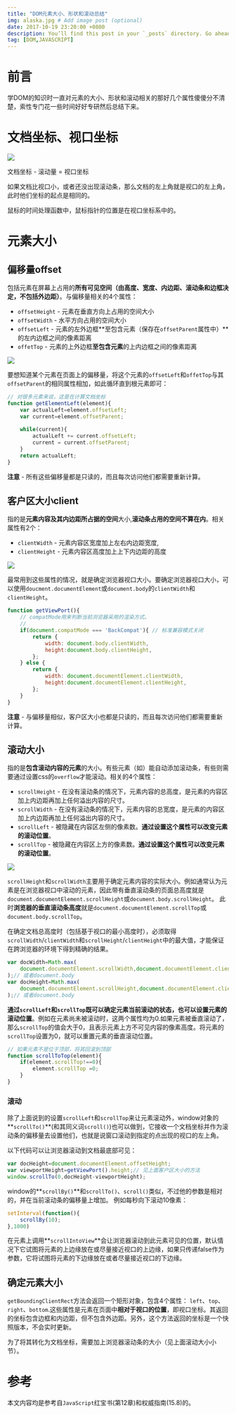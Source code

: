 ```yaml
---
title: "DOM元素大小、形状和滚动总结"
img: alaska.jpg # Add image post (optional)
date: 2017-10-19 23:20:00 +0800
description: You’ll find this post in your `_posts` directory. Go ahead and edit it and re-build the site to see your changes. # Add post description (optional)
tag: [DOM,JAVASCRIPT]
---
```


# 前言

学DOM的知识时一直对元素的大小、形状和滚动相关的那好几个属性傻傻分不清楚，索性专门花一些时间好好专研然后总结下来。

# 文档坐标、视口坐标

![]({{site.url}}/assets/img/dom-element-size/document-viewport-cordinate.jpg)

文档坐标 - 滚动量 = 视口坐标

如果文档比视口小，或者还没出现滚动条，那么文档的左上角就是视口的左上角，此时他们坐标的起点是相同的。 

鼠标的时间处理函数中，鼠标指针的位置是在视口坐标系中的。

# 元素大小

## 偏移量offset

包括元素在屏幕上占用的**所有可见空间（由高度、宽度、内边距、滚动条和边框决定，不包括外边距）**。与偏移量相关的4个属性：

* `offsetHeight` - 元素在垂直方向上占用的空间大小
* `offsetWidth` - 水平方向占用的空间大小
* `offsetLeft` - 元素的左外边框**至包含元素（保存在`offsetParent`属性中）**的左内边框之间的像素距离
* `offetTop` - 元素的上外边框**至包含元素**的上内边框之间的像素距离
 
![]({{site.url}}/assets/img/dom-element-size/offset.jpeg)

要想知道某个元素在页面上的偏移量，将这个元素的`offsetLeft`和`offetTop`与其`offsetParent`的相同属性相加，如此循环直到根元素即可：

```js
// 对很多元素来说，这是在计算文档坐标
function getElementLeft(element){
	var actualLeft=element.offsetLeft;
	var current=element.offsetParent;
	
	while(current){
		actualLeft += current.offsetLeft;
		current = current.offsetParent;
	}
	return actualLeft;
}
```

**注意** - 所有这些偏移量都是只读的，而且每次访问他们都需要重新计算。

## 客户区大小client

指的是**元素内容及其内边距所占据的空间**大小,**滚动条占用的空间不算在内**。相关属性有2个：

* `clientWidth` - 元素内容区宽度加上左右内边距宽度,
* `clientHeight` - 元素内容区高度加上上下内边距的高度

![]({{site.url}}/assets/img/dom-element-size/client.jpeg)

最常用到这些属性的情况，就是确定浏览器视口大小。要确定浏览器视口大小，可以使用`doucment.documentElement`或`document.body`的`clientWidth`和`clientHeight`。

```js
function getViewPort(){
	// compatMode用来判断当前浏览器采用的渲染方式。
	// 
	if(document.compatMode === 'BackCompat'){ // 标准兼容模式关闭
		return {
			width: document.body.clientWidth,
			height:document.body.clientHeight,
		};
	} else {
		return {
			width: document.documentElement.clientWidth,
			height:document.documentElement.clientHeight,
		};
	}
}
```

**注意** - 与偏移量相似，客户区大小也都是只读的，而且每次访问他们都需要重新计算。

## 滚动大小

指的是**包含滚动内容的元素**的大小。有些元素（如<html>）能自动添加滚动条，有些则需要通过设置css的`overflow`才能滚动。相关的4个属性：

* `scrollHeight` - 在没有滚动条的情况下，元素内容的总高度，是元素的内容区加上内边距再加上任何溢出内容的尺寸。
* `scrollWidth` - 在没有滚动条的情况下，元素内容的总宽度，是元素的内容区加上内边距再加上任何溢出内容的尺寸。
* `scrollLeft` - 被隐藏在内容区左侧的像素数。**通过设置这个属性可以改变元素的滚动位置**。
* `scrollTop` - 被隐藏在内容区上方的像素数。**通过设置这个属性可以改变元素的滚动位置**。

![]({{site.url}}/assets/img/dom-element-size/scroll.jpg)

`scrollHeight`和`scrollWidth`主要用于确定元素内容的实际大小。例如通常认为<html>元素是在浏览器视口中滚动的元素，因此带有垂直滚动条的页面总高度就是`document.documentElement.scrollHeight`或`document.body.scrollHeight`。
此时**浏览器的垂直滚动条高度**就是`document.documentElement.scrollTop`或`document.body.scrollTop`。

在确定文档总高度时（包括基于视口的最小高度时），必须取得`scrollWidth`/`clientWidth`和`scrollHeight`/`clientHeight`中的最大值，才能保证在跨浏览器的环境下得到精确的结果。

```js
var docWidth=Math.max(
	document.documentElement.scrollWidth,document.documentElement.clientWidth
);// 或者document.body
var docHeight=Math.max(
	document.documentElement.scrollHeight,document.documentElement.clientHeight
);// 或者document.body
```

**通过`scrollLeft`和`scrollTop`既可以确定元素当前滚动的状态，也可以设置元素的滚动位置**。例如在元素尚未被滚动时，这两个属性均为0.如果元素被垂直滚动了，那么`scrollTop`的值会大于0，且表示元素上方不可见内容的像素高度。将元素的`scrollTop`设置为0，就可以重置元素的垂直滚动位置。

```js
// 如果元素不是位于顶部，将其回滚到顶部
function scrollToTop(element){
	if(element.scrollTop!==0){
		element.scrollTop =0;
	}
}
```

### 滚动

除了上面说到的设置`scrollLeft`和`scrollTop`来让元素滚动外，window对象的**`scrollTo()`**(和其同义词`scroll()`)也可以做到，它接收一个文档坐标并作为滚动条的偏移量去设置他们，也就是说窗口滚动到指定的点出现的视口的左上角。

以下代码可以让浏览器滚动到文档最底部可见：

```js
var docHeight=document.documentElement.offsetHeight;
var viewportHeight=getViewPort().height;// 见上面客户区大小的方法
window.scrollTo(0,docHeight-viewportHeight);
```

window的**`scrollBy()`**和`scrollTo()`、`scroll()`类似，不过他的参数是相对的，并在当前滚动条的偏移量上增加。 例如每秒向下滚动10像素：

```js
setInterval(function(){
	scrollBy(10);
},1000)
```

在元素上调用**`scrollIntoView`**会让浏览器滚动到此元素可见的位置，默认情况下它试图将元素的上边缘放在或尽量接近视口的上边缘，如果只传递false作为参数，它将试图将元素的下边缘放在或者尽量接近视口的下边缘。

## 确定元素大小

`getBoundingClientRect`方法会返回一个矩形对象，包含4个属性： `left`、`top`、`right`、`bottom`.这些属性是元素在页面中**相对于视口的位置**，即视口坐标。其返回的坐标包含边框和内边距，但不包含外边距。另外，这个方法返回的坐标是一个快照版本，不会实时更新。

为了将其转化为文档坐标，需要加上浏览器滚动条的大小（见上面滚动大小小节）。

# 参考
本文内容均是参考自`JavaScript`红宝书(第12章)和权威指南(15.8)的。


